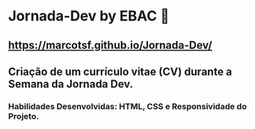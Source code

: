 # Jornada-Dev by EBAC 💢

## https://marcotsf.github.io/Jornada-Dev/

## Criação de um currículo vitae (CV) durante a Semana da Jornada Dev.

### Habilidades Desenvolvidas: HTML, CSS e Responsividade do Projeto.
